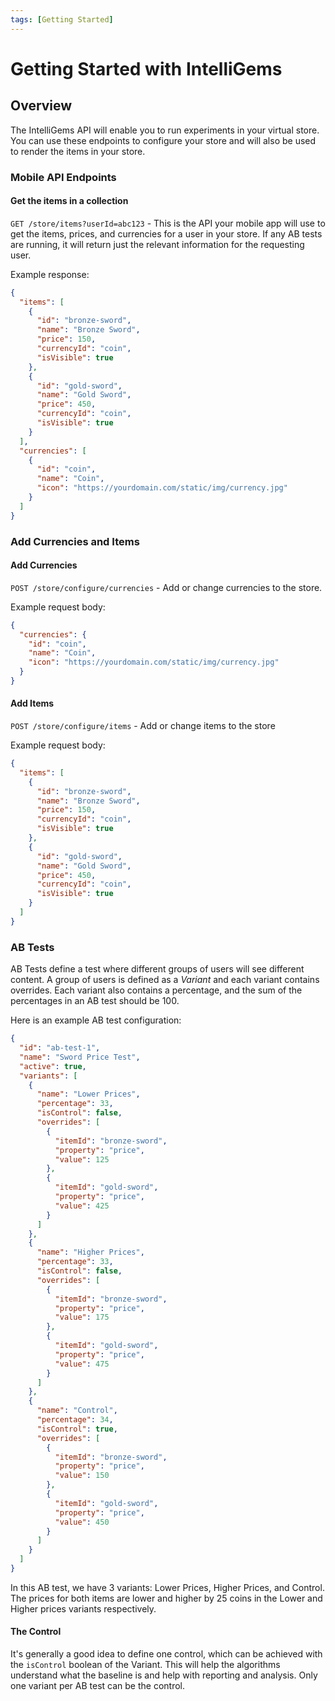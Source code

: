 ```yaml
---
tags: [Getting Started]
---
```


# Getting Started with IntelliGems

## Overview

The IntelliGems API will enable you to run experiments in your virtual store. You can use these endpoints to configure your store and will also be used to render the items in your store.

### Mobile API Endpoints
#### Get the items in a collection
`GET /store/items?userId=abc123` - This is the API your mobile app will use to get the items, prices, and currencies for a user in your store. If any AB tests are running, it will return just the relevant information for the requesting user. 

Example response:
```json
{
  "items": [
    {
      "id": "bronze-sword",
      "name": "Bronze Sword",
      "price": 150,
      "currencyId": "coin",
      "isVisible": true
    },
    {
      "id": "gold-sword",
      "name": "Gold Sword",
      "price": 450,
      "currencyId": "coin",
      "isVisible": true
    }
  ],
  "currencies": [
    {
      "id": "coin",
      "name": "Coin",
      "icon": "https://yourdomain.com/static/img/currency.jpg"
    }
  ]
}
```

### Add Currencies and Items


#### Add Currencies

`POST /store/configure/currencies` - Add or change currencies to the store.

Example request body:
``` json
{
  "currencies": {
    "id": "coin",
    "name": "Coin",
    "icon": "https://yourdomain.com/static/img/currency.jpg"
  }
}
```

#### Add Items

`POST /store/configure/items` - Add or change items to the store

Example request body:
```json
{
  "items": [
    {
      "id": "bronze-sword",
      "name": "Bronze Sword",
      "price": 150,
      "currencyId": "coin",
      "isVisible": true
    },
    {
      "id": "gold-sword",
      "name": "Gold Sword",
      "price": 450,
      "currencyId": "coin",
      "isVisible": true
    }
  ]
}
```

### AB Tests

AB Tests define a test where different groups of users will see different content. A group of users is defined as a *Variant* and each variant contains overrides. Each variant also contains a percentage, and the sum of the percentages in an AB test should be 100. 

Here is an example AB test configuration:
```json
{
  "id": "ab-test-1",
  "name": "Sword Price Test",
  "active": true,
  "variants": [
    {
      "name": "Lower Prices",
      "percentage": 33,
      "isControl": false,
      "overrides": [
        {
          "itemId": "bronze-sword",
          "property": "price",
          "value": 125
        },
        {
          "itemId": "gold-sword",
          "property": "price",
          "value": 425
        }
      ]
    },
    {
      "name": "Higher Prices",
      "percentage": 33,
      "isControl": false,
      "overrides": [
        {
          "itemId": "bronze-sword",
          "property": "price",
          "value": 175
        },
        {
          "itemId": "gold-sword",
          "property": "price",
          "value": 475
        }
      ]
    },
    {
      "name": "Control",
      "percentage": 34,
      "isControl": true,
      "overrides": [
        {
          "itemId": "bronze-sword",
          "property": "price",
          "value": 150
        },
        {
          "itemId": "gold-sword",
          "property": "price",
          "value": 450
        }
      ]
    }
  ]
}
```

In this AB test, we have 3 variants: Lower Prices, Higher Prices, and Control. The prices for both items are lower and higher by 25 coins in the Lower and Higher prices variants respectively. 

#### The Control

It's generally a good idea to define one control, which can be achieved with the `isControl` boolean of the Variant. This will help the algorithms understand what the baseline is and help with reporting and analysis. Only one variant per AB test can be the control.

